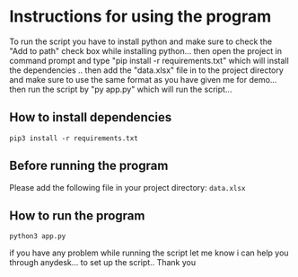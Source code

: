 # Instructions for using the program

To run the script you have to install python and make sure to check the "Add to path" check box while installing python...
then open the project in command prompt and type "pip install -r requirements.txt" which will install the dependencies ..
then add the "data.xlsx" file in to the project directory and make sure to use the same format as you have given me for demo...
then run the script by "py app.py" which will run the script...

## How to install dependencies

```
pip3 install -r requirements.txt
```

## Before running the program

Please add the following file in your project directory: `data.xlsx`

## How to run the program

```
python3 app.py
```

if you have any problem while running the script let me know i can help you through anydesk... to set up the script..
Thank you
